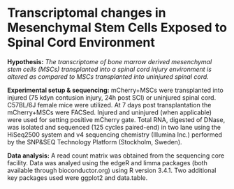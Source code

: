# Transcriptomal changes in Mesenchymal Stem Cells Exposed to Spinal Cord Environment  

**Hypothesis:** *The transcriptome of bone marrow derived mesenchymal stem cells (MSCs) transplanted into a spinal cord injury environment is altered as compared to MSCs transplanted into uninjured spinal cord.*  

**Experimental setup & sequencing:** mCherry+MSCs were transplanted into injured (75 kdyn contusion injury, 24h post SCI) or uninjured spinal cord. C57BL/6J female mice were utilized. At 7 days post transplantation the mCherry+MSCs were FACSed. Injured and uninjured (when applicable) were used for setting positive mCherry gate. Total RNA, digested of DNase, was isolated and sequenced (125 cycles paired-end) in two lane using the HiSeq2500 system and v4 sequencing chemistry (Illumina Inc.) performed by the SNP&SEQ Technology Platform (Stockholm, Sweden).  

**Data analysis:** A read count matrix was obtained from the sequencing core facility. Data was analyed using the edgeR and limma packages (both available through bioconductor.org) using R version 3.4.1. Two additional key packages used were ggplot2 and data.table.  



